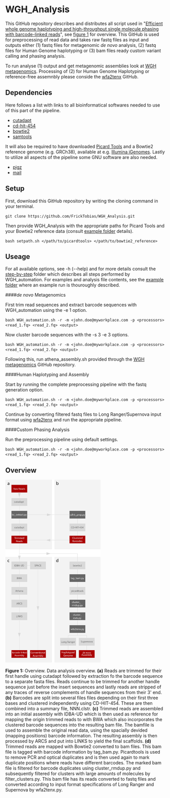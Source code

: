 # WGH_Analysis

This GitHub repository describes and distributes all script used in "[Efficient whole genome haplotyping and 
high-throughput single molecule phasing with barcode-linked reads]()", see [figure 1](https://github.com/FrickTobias/WGH_Analysis/blob/master/README.md#overview) 
for overview. This GitHub is used for preprocessing of read data and takes raw fastq files as input and outputs 
either (1) fastq files for metagenomic _de novo_ analysis, (2) fastq files for Human Genome haplotyping or (3) 
bam files ready custom variant calling and phasing analysis. 

To run analyse (1) output and get metagenomic assemblies look at [WGH metagenomics](https://github.com/jennifertheland/WGH_metagenomics).
Processing of (2) for Human Genome Haplotyping or reference-free assemnbly please conside the [wfa2tenx](https://github.com/remiolsen/wfa2tenx)
GitHub.

## Dependencies

Here follows a list with links to all bioinformatical softwares needed to use of this part of the pipeline.

  - [cutadapt](https://github.com/marcelm/cutadapt.git)
  - [cd-hit-454](https://github.com/weizhongli/cdhit.git)
  - [bowtie2](https://github.com/BenLangmead/bowtie2)
  - [samtools](https://github.com/samtools/samtools)
  
It will also be required to have downloaded [Picard Tools](https://github.com/broadinstitute/picard) and a Bowtie2 
reference genome (e.g. GRCh38), available at e.g. [Illumina iGenomes](https://support.illumina.com/sequencing/sequencing_software/igenome.html). 
Lastly to utilize all aspects of the pipeline some GNU software are also needed.

  - [pigz](https://zlib.net/pigz/)
  - [mail](https://mailutils.org/manual/mailutils.html)

## Setup

First, download this GitHub repository by writing the cloning command in your terminal.

```
git clone https://github.com/FrickTobias/WGH_Analysis.git
```

Then provide WGH_Analysis with the appropriate paths for Picard Tools and your Bowtie2 reference data (consult 
[example folder](https://github.com/FrickTobias/WGH_Analysis/tree/master/example) details). 

```
bash setpath.sh </path/to/picardtools> </path/to/bowtie2_reference>
```

## Useage

For all available options, see -h (--help) and for more details consult the [step-by-step](https://github.com/FrickTobias/WGH_Analysis/tree/master/step-by-step) 
folder which describes all steps performed by WGH_automation. For examples and analysis file contents, see the [example folder](https://github.com/FrickTobias/WGH_Analysis/tree/master/example) 
where an example run is thouroughly described.

####_de novo_ Metagenomics

First trim read sequences and extract barcode sequences with WGH_automation using the -e 1 option.

```
bash WGH_automation.sh -r -m <john.doe@myworkplace.com -p <processors> <read_1.fq> <read_2.fq> <output> 
```

Now cluster barcode sequences with the -s 3 -e 3 options.

```
bash WGH_automation.sh -r -m <john.doe@myworkplace.com -p <processors> <read_1.fq> <read_2.fq> <output> 
```

Following this, run athena_assembly.sh provided through the [WGH metagenomics](https://github.com/jennifertheland/WGH_metagenomics) 
GitHub repository.

####Human Haplotyping and Assembly

Start by running the complete preprocessing pipeline with the fastq generation option.

```
bash WGH_automation.sh -r -m <john.doe@myworkplace.com -p <processors> <read_1.fq> <read_2.fq> <output> 
```

Continue by converting filtered fastq files to Long Ranger/Supernova input format using [wfa2tenx](https://github.com/remiolsen/wfa2tenx)
and run the appropriate pipeline.


####Custom Phasing Analysis

Run the preprocessing pipeline using default settings.

```
bash WGH_automation.sh -r -m <john.doe@myworkplace.com -p <processors> <read_1.fq> <read_2.fq> <output> 
```

## Overview

<img src="./figures/pipeline.png" alt="drawing" width="300px"/>

**Figure 1:** Overview. Data analysis overview. **(a)** Reads are trimmed for their first handle using cutadapt
followed by extraction fo the barcode sequence to a separate fasta files. Reads continue to be trimmed for 
another handle sequence just before the insert sequences and lastly reads are stripped of any traces of 
reverse complements of handle sequences from their 3' end. **(b)** Barcodes are split into several files files 
depending on their first three bases and clustered independently using CD-HIT-454. These are then combined into a 
summary file, NNN.clstr. **(c)** Trimmed reads are assembled into an initial assembly with IDBA-UD which is 
then used as reference for mapping the origin trimmed reads to with BWA which also incorporates the clustered
barcode sequences into the resulting bam file. The bamfile is used to assemble the original read data, using 
the spacially devided (mapping positions) barcode information. The resulting assembly is then processed by ARCS
and put into LINKS to yield the final scaffolds. **(d)** Trimmed reads are mapped with Bowtie2 converted to bam
files. This bam file is tagged with barcode information by tag_bam.py. Picardtools is used to remove PCR and 
optical duplicates and is then used again to mark duplicate positions where reads have different barcodes. 
The marked bam file is filtered for barcode duplicates using cluster_rmdup.py and subsequently filtered for 
clusters with large amounts of molecules by filter_clusters.py. This bam file has its reads converted to fastq
files and converted according to input format specifications of Long Ranger and Supernova by wfa2tenx.py.